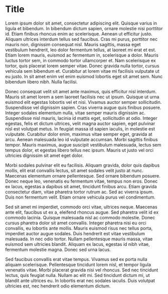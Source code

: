 # Title

Lorem ipsum dolor sit amet, consectetur adipiscing elit. Quisque varius in ligula et bibendum. In bibendum dictum sapien, ornare molestie nisi porttitor id. Etiam finibus rhoncus enim ac scelerisque. Aenean ut efficitur justo. Aliquam ultrices interdum tellus sed faucibus. Cras mi purus, porttitor nec mauris non, dignissim consequat nisl. Mauris sagittis, massa eget vestibulum hendrerit, leo dolor fermentum tellus, at laoreet mi erat et est. Etiam lorem mauris, euismod ac fermentum in, scelerisque a dolor. Mauris luctus tortor sem, in commodo tortor ullamcorper et. Nam scelerisque ex tortor, quis placerat lorem semper vitae. Donec gravida nulla tortor, cursus vehicula sem bibendum et. Curabitur at lorem vitae mi facilisis vulputate ut eu justo. In sit amet enim vel enim euismod lobortis eget sit amet sem. Nunc bibendum libero nibh. Nulla facilisi.

Donec consequat velit sit amet ante maximus, quis efficitur nisl interdum. Mauris sit amet lorem a sem laoreet facilisis nec ut ipsum. Quisque ut urna euismod elit egestas lobortis vel et nisi. Vivamus auctor semper sollicitudin. Suspendisse vel dignissim sapien. Cras viverra augue quis finibus posuere. Integer sodales elementum nulla, vitae semper mauris dignissim ac. Suspendisse nisl mauris, lacinia id mattis eget, sollicitudin at odio. Integer egestas, felis et dictum ultrices, velit magna auctor sapien, eget pulvinar nisl est volutpat metus. In feugiat massa id sapien iaculis, in molestie est vulputate. Curabitur dolor enim, maximus vitae semper eget, gravida at arcu. Aenean malesuada leo id vulputate accumsan. Morbi sagittis finibus tempor. Mauris maximus, augue suscipit vestibulum malesuada, lectus sem tempus dolor, et egestas libero tellus nec ipsum. Mauris ut justo vel orci ultricies dignissim sit amet eget dolor.

Morbi sodales pulvinar elit eu facilisis. Aliquam gravida, dolor quis dapibus mollis, elit erat convallis lectus, sit amet sodales velit justo at nunc. Maecenas elementum ornare pellentesque. Sed ornare bibendum posuere. Donec neque leo, venenatis eu fermentum vitae, tempus non eros. Donec ex lacus, egestas a dapibus sit amet, tincidunt finibus arcu. Etiam gravida consectetur diam, vitae pharetra tortor rutrum ac. Sed ac viverra ipsum. Duis non fermentum velit. Etiam ornare vehicula purus vel condimentum.

Sed sit amet mi imperdiet, commodo orci vitae, ultrices neque. Maecenas ante elit, faucibus ut ex a, eleifend rhoncus augue. Sed pharetra velit id ex commodo lacinia. Quisque malesuada nisl ac commodo molestie. Donec cursus pharetra dolor sit amet convallis. Integer pharetra nisi eu orci convallis, eu lobortis ante mollis. Mauris euismod risus nec tellus porta, imperdiet auctor augue sodales. Duis hendrerit est vitae vestibulum malesuada. In nec odio tortor. Nullam pellentesque mauris massa, vitae euismod sem ultricies blandit. Aliquam ex lacus, egestas id nibh vitae, fermentum molestie magna. Donec sed urna lacus.

Sed faucibus convallis erat vitae tempus. Vivamus sed ex porta nulla aliquam scelerisque. Pellentesque tincidunt lorem nisl, et tempor ligula venenatis vitae. Morbi placerat gravida nisi vel rhoncus. Sed nec tincidunt lectus, quis feugiat nulla. Nullam ac elit mi. Sed tincidunt dictum mi, ut blandit ante ultrices eu. In lobortis erat nec sodales iaculis. Duis volutpat ultricies est, nec hendrerit odio elementum dictum.

